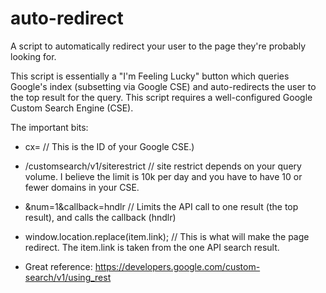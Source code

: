 # auto-redirect
A script to automatically redirect your user to the page they're probably looking for. 

This script is essentially a "I'm Feeling Lucky" button which queries Google's index (subsetting via Google CSE) and auto-redirects the user to the top result for the query. This script requires a well-configured Google Custom Search Engine (CSE).

The important bits:

* cx=<insert-your-cse-id-here> // This is the ID of your Google CSE.)
  
* /customsearch/v1/siterestrict // site restrict depends on your query volume. I believe the limit is 10k per day and you have to have 10 or fewer domains in your CSE.

* &num=1&callback=hndlr // Limits the API call to one result (the top result), and calls the callback (hndlr)

* window.location.replace(item.link); // This is what will make the page redirect. The item.link is taken from the one API search result.
  
* Great reference: https://developers.google.com/custom-search/v1/using_rest
